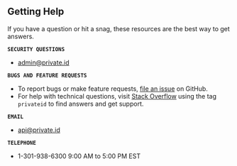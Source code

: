 ## Getting Help
If you have a question or hit a snag, these resources are the best way to get answers.

<b>`SECURITY QUESTIONS`</b>
* admin@private.id

<b>`BUGS AND FEATURE REQUESTS`</b>
* To report bugs or make feature requests, [file an issue](https://github.com/openinfer/PrivateIdentity/issues) on GitHub. 
* For help with technical questions, visit [Stack Overflow](https://stackoverflow.com/questions/tagged/privateid) using the tag `privateid` to find answers and get support. 

<b>`EMAIL`</b>
* api@private.id

<b>`TELEPHONE`</b>
* 1-301-938-6300 9:00 AM to 5:00 PM EST
